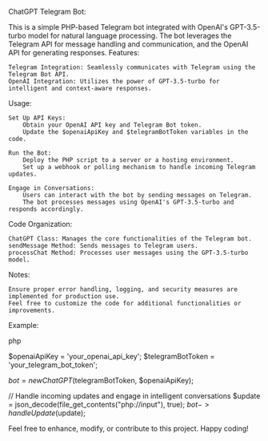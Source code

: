 ChatGPT Telegram Bot:

This is a simple PHP-based Telegram bot integrated with OpenAI's GPT-3.5-turbo model for natural language processing. The bot leverages the Telegram API for message handling and communication, and the OpenAI API for generating responses.
Features:

    Telegram Integration: Seamlessly communicates with Telegram using the Telegram Bot API.
    OpenAI Integration: Utilizes the power of GPT-3.5-turbo for intelligent and context-aware responses.

Usage:

    Set Up API Keys:
        Obtain your OpenAI API key and Telegram Bot token.
        Update the $openaiApiKey and $telegramBotToken variables in the code.

    Run the Bot:
        Deploy the PHP script to a server or a hosting environment.
        Set up a webhook or polling mechanism to handle incoming Telegram updates.

    Engage in Conversations:
        Users can interact with the bot by sending messages on Telegram.
        The bot processes messages using OpenAI's GPT-3.5-turbo and responds accordingly.

Code Organization:

    ChatGPT Class: Manages the core functionalities of the Telegram bot.
    sendMessage Method: Sends messages to Telegram users.
    processChat Method: Processes user messages using the GPT-3.5-turbo model.

Notes:

    Ensure proper error handling, logging, and security measures are implemented for production use.
    Feel free to customize the code for additional functionalities or improvements.

Example:

php

$openaiApiKey = 'your_openai_api_key';
$telegramBotToken = 'your_telegram_bot_token';

$bot = new ChatGPT($telegramBotToken, $openaiApiKey);

// Handle incoming updates and engage in intelligent conversations
$update = json_decode(file_get_contents("php://input"), true);
$bot->handleUpdate($update);

Feel free to enhance, modify, or contribute to this project. Happy coding!
